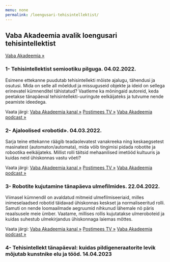```yaml
---
menu: none
permalink: /loengusari-tehisintellektist/
---
```


## Vaba Akadeemia avalik loengusari tehisintellektist

[Vaba Akadeemia »](https://www.vabaakadeemia.ee/)

### 1- Tehisintellektist semiootiku pilguga. 04.02.2022.
Esimene ettekanne puudutab tehisintellekti mõiste ajalugu, tähendusi ja osutusi. Mida on selle all mõeldud ja missuguseid objekte ja ideid on sellega erinevatel kümnenditel tähistatud? Vaatleme ka mõningaid autoreid, keda peetakse tänapäeval tehisintellekti-uuringute eelkäijateks ja tutvume nende peamiste ideedega.

Vaata järgi: [Vaba Akadeemia kanal »](https://youtu.be/gEoEBE7qHgY) [Postimees TV »](https://teadus.postimees.ee/7443757/vaba-akadeemia-loeng-auli-viidalepp-tehisintellektist-semiootiku-pilguga) [Vaba Akadeemia podcast »](https://postimees.pleier.ee/podcast/vaba-akadeemia/127005)


### 2- Ajaloolised «robotid». 04.03.2022.
Sarja teine ettekanne räägib teadaolevatest vanakreeka ning keskaegsetest masinatest (automaton/automata), mida võib tingimisi pidada robotite ja robootika eelkäijateks. Millist rolli täitsid mehaanilised imetööd kultuuris ja kuidas neid ühiskonnas vastu võeti?

Vaata järgi: [Vaba Akadeemia kanal »](https://youtu.be/Ii0nrxOD3AM) [Postimees TV »](https://teadus.postimees.ee/7467658/auli-viidalepp-ajaloolised-robotid) [Vaba Akadeemia podcast »](https://postimees.pleier.ee/podcast/vaba-akadeemia/127008)


### 3- Robotite kujutamine tänapäeva ulmefilmides. 22.04.2022.
Viimasel kümnendil on avaldatud mitmeid ulmefilmiseeriaid, milles inimeselaadsed robotid täidavad ühiskonnas keskset ja normaliseeritud rolli. Samuti on nende loomaailmade aegruumid nihkunud lähemale nö päris reaalsusele meie ümber. Vaatame, millises rollis kujutatakse ulmeroboteid ja kuidas suhestub ulmekirjandus ühiskonnaga laiemas mõttes.

Vaata järgi: [Vaba Akadeemia kanal »](https://youtu.be/zYtZiJ1bcMI) [Postimees TV »](https://teadus.postimees.ee/7504328/vaba-akadeemia-loeng-auli-viidalepp-robotite-kujutamine-tanapaeva-ulmefilmides) [Vaba Akadeemia podcast »](https://postimees.pleier.ee/podcast/vaba-akadeemia/126639)


### 4- Tehisintellekt tänapäeval: kuidas pildigeneraatorite levik mõjutab kunstnike elu ja tööd. 14.04.2023
